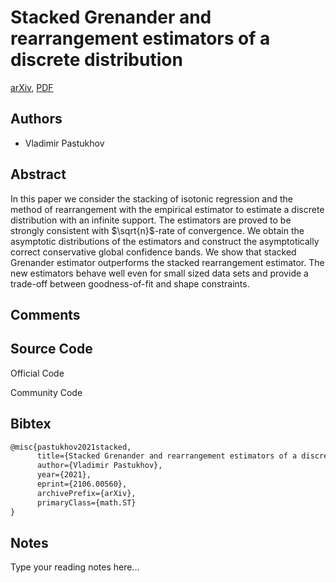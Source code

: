 
# Stacked Grenander and rearrangement estimators of a discrete distribution

[arXiv](https://arxiv.org/abs/2106.0560), [PDF](https://arxiv.org/pdf/2106.0560.pdf)

## Authors

- Vladimir Pastukhov

## Abstract

In this paper we consider the stacking of isotonic regression and the method of rearrangement with the empirical estimator to estimate a discrete distribution with an infinite support. The estimators are proved to be strongly consistent with $\sqrt{n}$-rate of convergence. We obtain the asymptotic distributions of the estimators and construct the asymptotically correct conservative global confidence bands. We show that stacked Grenander estimator outperforms the stacked rearrangement estimator. The new estimators behave well even for small sized data sets and provide a trade-off between goodness-of-fit and shape constraints.

## Comments



## Source Code

Official Code



Community Code



## Bibtex

```tex
@misc{pastukhov2021stacked,
      title={Stacked Grenander and rearrangement estimators of a discrete distribution}, 
      author={Vladimir Pastukhov},
      year={2021},
      eprint={2106.00560},
      archivePrefix={arXiv},
      primaryClass={math.ST}
}
```

## Notes

Type your reading notes here...

